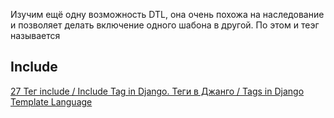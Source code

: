 Изучим ещё одну возможность DTL, она очень похожа на наследование и позволяет делать включение одного шабона в другой. По этом и теэг называется


## Include




















































[27 Тег include / Include Tag in Django. Теги в Джанго / Tags in Django Template Language](https://www.youtube.com/watch?v=JkUNSLEF6cM&list=PLQAt0m1f9OHvGM7Y7jAQP8TKbBd3up4K2&index=28)
